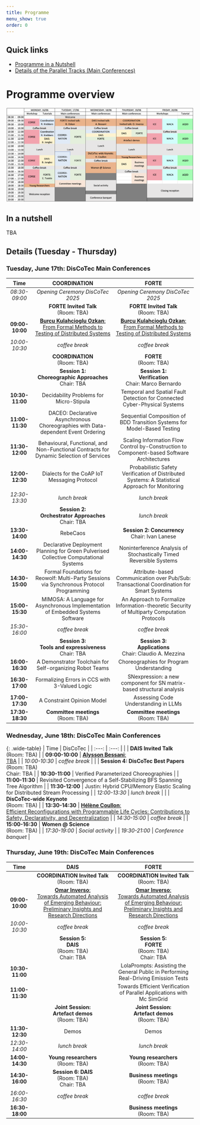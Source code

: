 ```yaml
---
title: Programme
menu_show: true
order: 0
---
```


## Quick links
* [Programme in a Nutshell](#in-a-nutshell)
* [Details of the Parallel Tracks (Main Conferences)](#details-tuesday---thursday)

# Programme overview

![Programme overview](program-overview.png)

## In a nutshell

TBA

<!--

### Tuesday, June 17th: Main Conferences

### Wednesday, June 18th: Main Conferences

### Thursday, June 19th: Main Conferences

-->

## Details (Tuesday - Thursday)

### Tuesday, June 17th: DisCoTec Main Conferences

| Time | COORDINATION | FORTE |
| :---: | :---: | :---: |
| *08:30-09:00*  | *Opening Ceremony DisCoTec 2025* | *Opening Ceremony DisCoTec 2025* |
|  | **FORTE Invited Talk** <br/> (Room: TBA) | **FORTE Invited Talk** <br/> (Room: TBA) |
| **09:00-10:00**  | [**Burcu Kulahcioglu Ozkan**: <br/> From Formal Methods to Testing of Distributed Systems](./invited#burcu-kulahcioglu-ozkan-tu-delft-the-netherlands---forte) | [**Burcu Kulahcioglu Ozkan**: <br/> From Formal Methods to Testing of Distributed Systems](./invited#burcu-kulahcioglu-ozkan-tu-delft-the-netherlands---forte) |
| *10:00-10:30* | *coffee break* | *coffee break* |
| | **COORDINATION** <br/> (Room: TBA) | **FORTE** <br/> (Room: TBA) |
| | **Session 1:<br/>Choreographic Approaches** <br/> Chair: TBA | **Session 1:<br/>Verification** <br/> Chair: Marco Bernardo |
| **10:30-11:00** | Decidability Problems for Micro-Stipula | Temporal and Spatial Fault Detection for Connected Cyber-Physical Systems |
| **11:00-11:30** | DACEO: Declarative Asynchronous Choreographies with Data-dependent Event Ordering | Sequential Composition of BDD Transition Systems for Model-Based Testing |
| **11:30-12:00** | Behavioural, Functional, and Non-Functional Contracts for Dynamic Selection of Services | Scaling Information Flow Control by-Construction to Component-based Software Architectures |
| **12:00-12:30** | Dialects for the CoAP IoT Messaging Protocol | Probabilistic Safety Verification of Distributed Systems: A Statistical Approach for Monitoring |
| *12:30-13:30* | *lunch break* | *lunch break* |
| | **Session 2:<br/>Orchestrator Approaches** <br/> Chair: TBA | *lunch break* |
| **13:30-14:00** | RebeCaos | **Session 2: Concurrency** <br/> Chair: Ivan Lanese |
| **14:00-14:30** | Declarative Deployment Planning for Green Pulverised Collective Computational Systems | Noninterference Analysis of Stochastically Timed Reversible Systems |
| **14:30-15:00** | Formal Foundations for Reowolf: Multi-Party Sessions via Synchronous Protocol Programming | Attribute-based Communication over Pub/Sub: Transactional Coordination for Smart Systems |
| **15:00-15:30** | MIMOSA: A Language for Asynchronous Implementation of Embedded Systems Software | An Approach to Formalize Information-theoretic Security of Multiparty Computation Protocols |
| *15:30-16:00* | *coffee break* | *coffee break* |
| | **Session 3:<br/>Tools and expressiveness** <br/> Chair: TBA | **Session 3:<br/>Applications** <br/> Chair: Claudio A. Mezzina |
| **16:00-16:30** | A Demonstrator Toolchain for Self-organizing Robot Teams | Choreographies for Program Understanding |
| **16:30-17:00** | Formalizing Errors in CCS with 3-Valued Logic | SNexpression: a new component for SN matrix-based structural analysis |
| **17:00-17:30** | A Constraint Opinion Model | Assessing Code Understanding in LLMs |
| **17:30-18:30** | **Committee meetings** <br/> (Room: TBA) | **Committee meetings** <br/> (Room: TBA) |

### Wednesday, June 18th: DisCoTec Main Conferences

<style>
    .wide-table {
        display: table !important;
    }
</style>

{: .wide-table}
| Time | DisCoTec |
| :---: | :---: |
|  | **DAIS Invited Talk** <br/> (Room: TBA) |
| **09:00-10:00**  | [**Alysson Bessani**: <br/> TBA](./invited#alysson-bessani-universidade-de-lisboa-portugal---dais) |
| *10:00-10:30* | *coffee break* |
|  | **Session 4: DisCoTec Best Papers** <br/> (Room: TBA)  <br/> Chair: TBA |
| **10:30-11:00** | Verified Parameterized Choreographies |
| **11:00-11:30** | Revisited Convergence of a Self-Stabilizing BFS Spanning Tree Algorithm |
| **11:30-12:00** | Justin: Hybrid CPU/Memory Elastic Scaling for Distributed Stream Processing |
| *12:00-13:30* | *lunch break* |
|  | **DisCoTec-wide Keynote** <br/> (Room: TBA) |
| **13:30-14:30**  | [**Hélène Coullon**: <br/> Efficient Reconfigurations with Programmable Life Cycles: Contributions to Safety, Declarativity, and Decentralization](./invited##hélène-coullon-imt-atlantique-france---discotec-wide) |
| *14:30-15:00* | *coffee break* |
| **15:00-16:30** | **Women @ Science** <br> (Room: TBA) |
| *17:30-19:00* | *Social activity* |
| *19:30-21:00* | *Conference banquet* |

### Thursday, June 19th: DisCoTec Main Conferences

| Time | DAIS | FORTE |
| :---: | :---: | :---: |
|  | **COORDINATION Invited Talk** <br/> (Room: TBA) | **COORDINATION Invited Talk** <br/> (Room: TBA) |
| **09:00-10:00**  | [**Omar Inverso**: <br/> Towards Automated Analysis of Emerging Behaviour: Preliminary Insights and Research Directions](./invited#omar-inverso-gssi-italy---coordination) | [**Omar Inverso**: <br/> Towards Automated Analysis of Emerging Behaviour: Preliminary Insights and Research Directions](./invited#omar-inverso-gssi-italy---coordination) |
| *10:00-10:30* | *coffee break* | *coffee break* |
| | **Session 5:<br/>DAIS** <br/> (Room: TBA) <br/> Chair: TBA | **Session 5:<br/>FORTE** <br/> (Room: TBA) <br/> Chair: TBA |
| **10:30-11:00** | | LolaPrompts: Assisting the General Public in Performing Real-Driving Emission Tests |
| **11:00-11:30** | | Towards Efficient Verification of Parallel Applications with Mc SimGrid |
| | **Joint Session:<br/>Artefact demos** <br/> (Room: TBA) | **Joint Session:<br/>Artefact demos** <br/> (Room: TBA) |
| **11:30-12:30** | Demos | Demos |
| *12:30-14:00* | *lunch break* | *lunch break* |
| **14:00-14:30** | **Young researchers** <br> (Room: TBA) | **Young researchers** <br> (Room: TBA) |
| **14:30-16:00** | **Session 6: DAIS** <br/> (Room: TBA) <br/> Chair: TBA | **Business meetings** <br/> (Room: TBA) |
| *16:00-16:30* | *coffee break* | *coffee break* |
| **16:30-18:00** | | **Business meetings** <br/> (Room: TBA) |
